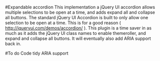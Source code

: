 #Expandable accordion
This implementation a jQuery UI accordion allows multiple selections to be open at a time, and adds expand all and collapse all buttons. The standard jQuery UI Accordion is built to only allow one selection to be open at a time. This is for a good reason ( http://jqueryui.com/demos/accordion/ ). This plugin is a time saver in as much as it adds the jQuery UI class names to enable themeroller, and expand and collapse all buttons. It will eventually also add ARIA support back in.

#To do
Code tidy
ARIA support